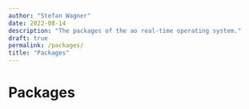 ```yaml
---
author: "Stefan Wagner"
date: 2022-08-14
description: "The packages of the ao real-time operating system."
draft: true
permalink: /packages/
title: "Packages"
---
```


# Packages
